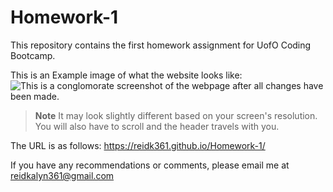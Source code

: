 # Homework-1
This repository contains the first homework assignment for UofO Coding Bootcamp. 

This is an Example image of what the website looks like: 
![This is a conglomorate screenshot of the webpage after all changes have been made.](./Develop/assets/images/Screenshot-of-Horiseon-Page.png)
> **Note** It may look slightly different based on your screen's resolution. You will also have to scroll and the header travels with you.  

The URL is as follows: <https://reidk361.github.io/Homework-1/>

If you have any recommendations or comments, please email me at <reidkalyn361@gmail.com>